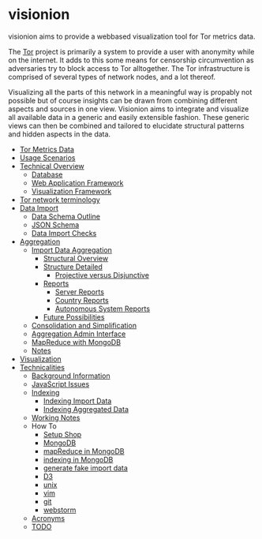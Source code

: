 # visionion

visionion aims to provide a webbased visualization tool for Tor metrics data.

The [Tor](https://www.torproject.org/index.html) project is primarily a system to provide a user with anonymity while on the internet.
It adds to this some means for censorship circumvention as adversaries try to block access to Tor alltogether.
The Tor infrastructure is comprised of several types of network nodes, and a lot thereof.

Visualizing all the parts of this network in a meaningful way is propably not possible but of course insights can be drawn from combining different aspects and sources in one view.
Visionion aims to integrate and visualize all available data in a generic and easily extensible fashion.
These generic views can then be combined and tailored to elucidate structural patterns and hidden aspects in the data.

* [Tor Metrics Data](doc/torMetricsData.md)  
* [Usage Scenarios](doc/usageScenarios.md)  
* [Technical Overview](doc/technicalOverview.md) 
	* [Database](doc/technicalOverview.md#database) 
	* [Web Application Framework](doc/technicalOverview.md#webapp) 
	* [Visualization Framework](doc/technicalOverview.md#vis)  
* [Tor network terminology](doc/torNetworkTerminology.md)  
* [Data Import](doc/dataImport.md)
	* [Data Schema Outline](doc/dataImport.md#dataSchemaOutline)  
	* [JSON Schema](doc/dataImport.md#jsonSchema)  
	* [Data Import Checks](doc/dataImport.md#dataImportChecks) 
* [Aggregation](doc/aggregation.md)  
	* [Import Data Aggregation](doc/aggregation.md#import)  
		* [Structural Overview](doc/aggregation.md#structure)  
		* [Structure Detailed](doc/aggregation.md#detailed)  
			* [Projective versus Disjunctive](doc/aggregation.md#prodis)  
		* [Reports](doc/aggregation.md#reports)  
			* [Server Reports](doc/aggregation.md#server)  
			* [Country Reports](doc/aggregation.md#country)  
			* [Autonomous System Reports](doc/aggregation.md#as)  
		* [Future Possibilities](doc/aggregation.md#future)  
	* [Consolidation and Simplification](doc/aggregation.md#consolidate)  
	* [Aggregation Admin Interface](doc/aggregation.md#admin)  
	* [MapReduce with MongoDB](doc/aggregation.md#mongoDB)   
	* [Notes](doc/aggregation.md#notes)  
* [Visualization](doc/visualization.md)  
* [Technicalities](doc/technicalities.md)  
	* [Background Information](doc/technicalities.md#background)
	* [JavaScript Issues](doc/technicalities.md#jsIssues)   
	* [Indexing](doc/technicalities.md#indexing)   
		* [Indexing Import Data](doc/technicalities.md#indexingImport) 
		* [Indexing Aggregated Data](doc/technicalities.md#indexingAggregated)   
	* [Working Notes](doc/technicalities.md#notes)  
	* How To 
		* [Setup Shop](doc/how2/how2setup.md)
		* [MongoDB](doc/how2/how2mongo.md)
		* [mapReduce in MongoDB](doc/how2/how2mapReduce.md)
		* [indexing in MongoDB](doc/how2/how2index.md)
		* [generate fake import data](doc/how2/how2fake.md)
		* [D3](doc/how2/how2D3.md)
		* [unix](doc/how2/how2unix.md)
		* [vim](doc/how2/how2vim.md)
		* [git](doc/how2/how2git.md)
		* [webstorm](doc/how2/how2webstorm.md)
	* [Acronyms](doc/acronyms.md)
	* [TODO](todo.md)
		
		













